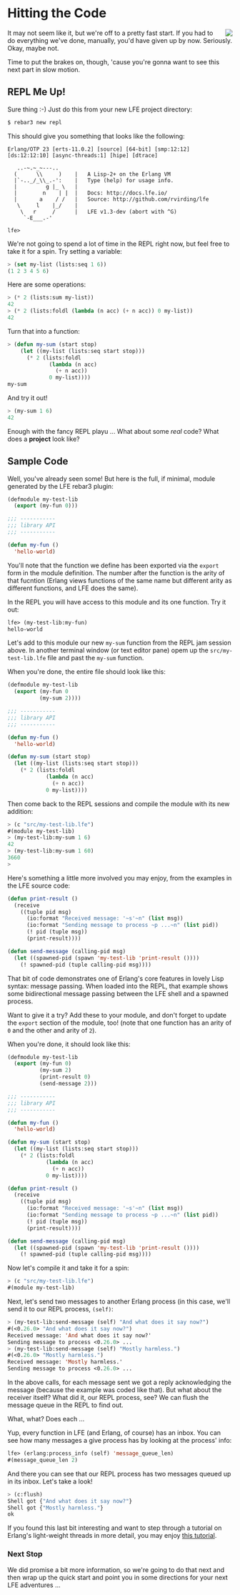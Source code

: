 # Hitting the Code

<img src="https://raw.githubusercontent.com/lfe/docs/master/docs/current/images/smash.jpg"
     style="float: right; padding-left: 1em;">It may not seem like it,
but we're off to a pretty fast start. If you had to do everything we've
done, manually, you'd have given up by now. Seriously. Okay, maybe not.

Time to put the brakes on, though, 'cause you're gonna want to see this next
part in slow motion.


## REPL Me Up!

Sure thing :-) Just do this from your new LFE project directory:

```bash
$ rebar3 new repl
```

This should give you something that looks like the following:

```
Erlang/OTP 23 [erts-11.0.2] [source] [64-bit] [smp:12:12] [ds:12:12:10] [async-threads:1] [hipe] [dtrace]

   ..-~.~_~---..
  (      \\     )    |   A Lisp-2+ on the Erlang VM
  |`-.._/_\\_.-':    |   Type (help) for usage info.
  |         g |_ \   |
  |        n    | |  |   Docs: http://docs.lfe.io/
  |       a    / /   |   Source: http://github.com/rvirding/lfe
   \     l    |_/    |
    \   r     /      |   LFE v1.3-dev (abort with ^G)
     `-E___.-'

lfe>
```

We're not going to spend a lot of time in the REPL right now, but feel free to
take it for a spin. Try setting a variable:

```lisp
> (set my-list (lists:seq 1 6))
(1 2 3 4 5 6)
```

Here are some operations:

```lisp
> (* 2 (lists:sum my-list))
42
> (* 2 (lists:foldl (lambda (n acc) (+ n acc)) 0 my-list))
42
```

Turn that into a function:

```lisp
> (defun my-sum (start stop)
    (let ((my-list (lists:seq start stop)))
      (* 2 (lists:foldl
             (lambda (n acc)
               (+ n acc))
             0 my-list))))
my-sum
```

And try it out!

```lisp
> (my-sum 1 6)
42
```

Enough with the fancy REPL playu ... What about some *real* code? What does a **project**
look like?


## Sample Code

Well, you've already seen some! But here is the full, if minimal, module
generated by the LFE rebar3 plugin:

```lisp
(defmodule my-test-lib
  (export (my-fun 0)))

;;; -----------
;;; library API
;;; -----------

(defun my-fun ()
  'hello-world)
```

You'll note that the function we define has been exported via the `export`
form in the module definition. The number after the function is the arity
of that fucntion (Erlang views functions of the same name but different
arity as different functions, and LFE does the same).

In the REPL you will have access to this module and its one function. Try it
out:

```lisp
lfe> (my-test-lib:my-fun)
hello-world
```

Let's add to this module our new `my-sum` function from the REPL jam session
above. In another terminal window (or text editor pane) opem up the
`src/my-test-lib.lfe` file and past the `my-sum` function.

When you're done, the entire file should look like this:

```lisp
(defmodule my-test-lib
  (export (my-fun 0
          (my-sum 2))))

;;; -----------
;;; library API
;;; -----------

(defun my-fun ()
  'hello-world)

(defun my-sum (start stop)
  (let ((my-list (lists:seq start stop)))
    (* 2 (lists:foldl
            (lambda (n acc)
              (+ n acc))
            0 my-list))))
```

Then come back to the REPL sessions and compile the module with its new
addition:

```lisp
> (c "src/my-test-lib.lfe")
#(module my-test-lib)
> (my-test-lib:my-sum 1 6)
42
> (my-test-lib:my-sum 1 60)
3660
>
```

Here's something a little more involved you may enjoy, from the examples in the
LFE source code:

```lisp
(defun print-result ()
  (receive
    ((tuple pid msg)
      (io:format "Received message: '~s'~n" (list msg))
      (io:format "Sending message to process ~p ...~n" (list pid))
      (! pid (tuple msg))
      (print-result))))

(defun send-message (calling-pid msg)
  (let ((spawned-pid (spawn 'my-test-lib 'print-result ())))
    (! spawned-pid (tuple calling-pid msg))))
```

That bit of code demonstrates one of Erlang's core features in lovely Lisp
syntax: message passing. When loaded into the REPL, that example shows some
bidirectional message passing between the LFE shell and a spawned process.

Want to give it a try? Add these to your module, and don't forget to update
the `export` section of the module, too! (note that one function has an arity
of `0` and the other and arity of `2`).

When you're done, it should look like this:

```lisp
(defmodule my-test-lib
  (export (my-fun 0)
          (my-sum 2)
          (print-result 0)
          (send-message 2)))

;;; -----------
;;; library API
;;; -----------

(defun my-fun ()
  'hello-world)

(defun my-sum (start stop)
  (let ((my-list (lists:seq start stop)))
    (* 2 (lists:foldl
            (lambda (n acc)
              (+ n acc))
            0 my-list))))

(defun print-result ()
  (receive
    ((tuple pid msg)
      (io:format "Received message: '~s'~n" (list msg))
      (io:format "Sending message to process ~p ...~n" (list pid))
      (! pid (tuple msg))
      (print-result))))

(defun send-message (calling-pid msg)
  (let ((spawned-pid (spawn 'my-test-lib 'print-result ())))
    (! spawned-pid (tuple calling-pid msg))))
```

Now let's compile it and take it for a spin:

```lisp
> (c "src/my-test-lib.lfe")
#(module my-test-lib)
```

Next, let's send two messages to another Erlang process (in this case, we'll
send it to our REPL process, `(self)`:

```lisp
> (my-test-lib:send-message (self) "And what does it say now?")
#(<0.26.0> "And what does it say now?")
Received message: 'And what does it say now?'
Sending message to process <0.26.0> ...
> (my-test-lib:send-message (self) "Mostly harmless.")
#(<0.26.0> "Mostly harmless.")
Received message: 'Mostly harmless.'
Sending message to process <0.26.0> ...
```

In the above calls, for each message sent we got a reply acknowledging the
message (because the example was coded like that). But what about the receiver
itself? What did it, our REPL process, see? We can flush the message
queue in the REPL to find out.

What, what? Does each ...

Yup, every function in LFE (and Erlang, of course) has an inbox. You can see
how many messages a give process has by looking at the process' info:

```lisp
lfe> (erlang:process_info (self) 'message_queue_len)
#(message_queue_len 2)
```

And there you can see that our REPL process has two messages queued up in its
inbox. Let's take a look!

```lisp
> (c:flush)
Shell got {"And what does it say now?"}
Shell got {"Mostly harmless."}
ok
```

If you found this last bit interesting and want to step through a tutorial on
Erlang's light-weight threads in more detail, you may enjoy
[this tutorial](http://lfe.io/tutorial/concurrent/processes.html).

### Next Stop

We did promise a bit more information, so we're going to do that
next and then wrap up the quick start and point you in some
directions for your next LFE adventures ...
